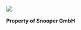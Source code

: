 <a href="https://jukestar.net"><img src="https://snooper-official-public-cdn.s3.eu-central-1.amazonaws.com/Logo/Black-PNG.png"/></a>
<br/>
<br/>
**Property of Snooper GmbH**